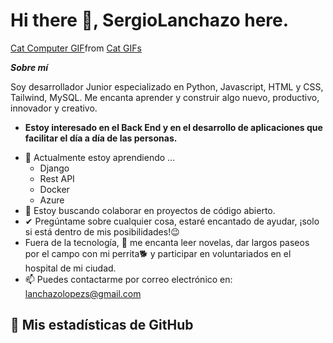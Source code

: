 # Hi there 👋, SergioLanchazo here. 

<!--
**Bhargavi-hash/Bhargavi-hash** is a ✨ _special_ ✨ repository because its `README.md` (this file) appears on your GitHub profile.
-->

<div class="tenor-gif-embed" data-postid="5368357" data-share-method="host" data-aspect-ratio="1" data-width="100%"><a href="https://tenor.com/view/cat-computer-typing-fast-gif-5368357">Cat Computer GIF</a>from <a href="https://tenor.com/search/cat-gifs">Cat GIFs</a></div> <script type="text/javascript" async src="https://tenor.com/embed.js"></script>

***Sobre mí***

Soy desarrollador Junior especializado en Python, Javascript, HTML y CSS, Tailwind, MySQL. Me encanta aprender y construir algo nuevo, productivo, innovador y creativo.
* **Estoy interesado en el Back End y en el desarrollo de aplicaciones que facilitar el día a día de las personas.**
- 🌱 Actualmente estoy aprendiendo ...
  - Django
  - Rest API
  - Docker
  - Azure
- 👯 Estoy buscando colaborar en proyectos de código abierto.
- ✔ Pregúntame sobre cualquier cosa, estaré encantado de ayudar, ¡solo si está dentro de mis posibilidades!😉<br>
- Fuera de la tecnología, 📖 me encanta leer novelas, dar largos paseos por el campo con mi perrita🐕 y participar en voluntariados en el hospital de mi ciudad.
- 📫 Puedes contactarme por correo electrónico en: lanchazolopezs@gmail.com


<h2>👀 Mis estadísticas de GitHub</h2>

